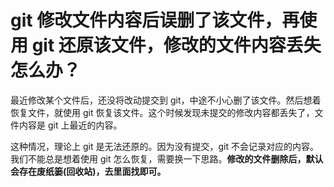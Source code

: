 # git 修改文件内容后误删了该文件，再使用 git 还原该文件，修改的文件内容丢失怎么办？
最近修改某个文件后，还没将改动提交到 git，中途不小心删了该文件。然后想着恢复文件，就使用 git 恢复该文件。这个时候发现未提交的修改内容都丢失了，文件内容是 git 上最近的内容。

这种情况，理论上 git 是无法还原的。因为没有提交，git 不会记录对应的内容。我们不能总是想着使用 git 怎么恢复，需要换一下思路。**修改的文件删除后，默认会存在废纸篓(回收站)，去里面找即可。**